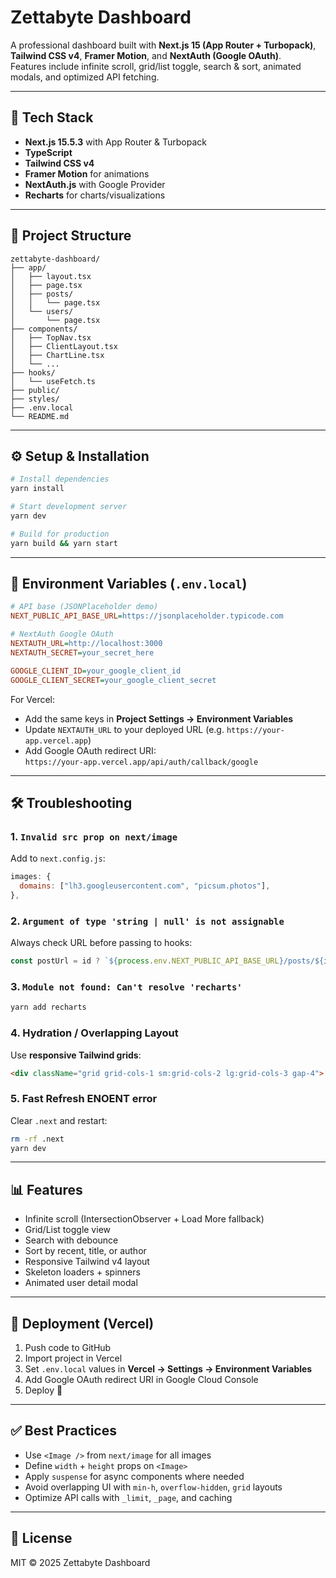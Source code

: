 # Zettabyte Dashboard

A professional dashboard built with **Next.js 15 (App Router + Turbopack)**, **Tailwind CSS v4**, **Framer Motion**, and **NextAuth (Google OAuth)**.  
Features include infinite scroll, grid/list toggle, search & sort, animated modals, and optimized API fetching.

---

## 🚀 Tech Stack
- **Next.js 15.5.3** with App Router & Turbopack
- **TypeScript**
- **Tailwind CSS v4**
- **Framer Motion** for animations
- **NextAuth.js** with Google Provider
- **Recharts** for charts/visualizations

---

## 📂 Project Structure
```
zettabyte-dashboard/
├── app/
│   ├── layout.tsx
│   ├── page.tsx
│   ├── posts/
│   │   └── page.tsx
│   └── users/
│       └── page.tsx
├── components/
│   ├── TopNav.tsx
│   ├── ClientLayout.tsx
│   ├── ChartLine.tsx
│   └── ...
├── hooks/
│   └── useFetch.ts
├── public/
├── styles/
├── .env.local
└── README.md
```

---

## ⚙️ Setup & Installation

```bash
# Install dependencies
yarn install

# Start development server
yarn dev

# Build for production
yarn build && yarn start
```

---

## 🔑 Environment Variables (`.env.local`)

```ini
# API base (JSONPlaceholder demo)
NEXT_PUBLIC_API_BASE_URL=https://jsonplaceholder.typicode.com

# NextAuth Google OAuth
NEXTAUTH_URL=http://localhost:3000
NEXTAUTH_SECRET=your_secret_here

GOOGLE_CLIENT_ID=your_google_client_id
GOOGLE_CLIENT_SECRET=your_google_client_secret
```

For Vercel:
- Add the same keys in **Project Settings → Environment Variables**  
- Update `NEXTAUTH_URL` to your deployed URL (e.g. `https://your-app.vercel.app`)  
- Add Google OAuth redirect URI:  
  `https://your-app.vercel.app/api/auth/callback/google`

---

## 🛠️ Troubleshooting

### 1. `Invalid src prop on next/image`
Add to `next.config.js`:
```js
images: {
  domains: ["lh3.googleusercontent.com", "picsum.photos"],
},
```

### 2. `Argument of type 'string | null' is not assignable`
Always check URL before passing to hooks:
```ts
const postUrl = id ? `${process.env.NEXT_PUBLIC_API_BASE_URL}/posts/${id}` : undefined;
```

### 3. `Module not found: Can't resolve 'recharts'`
```bash
yarn add recharts
```

### 4. Hydration / Overlapping Layout
Use **responsive Tailwind grids**:
```html
<div className="grid grid-cols-1 sm:grid-cols-2 lg:grid-cols-3 gap-4">
```

### 5. Fast Refresh ENOENT error
Clear `.next` and restart:
```bash
rm -rf .next
yarn dev
```

---

## 📊 Features
- Infinite scroll (IntersectionObserver + Load More fallback)
- Grid/List toggle view
- Search with debounce
- Sort by recent, title, or author
- Responsive Tailwind v4 layout
- Skeleton loaders + spinners
- Animated user detail modal

---

## 🚀 Deployment (Vercel)
1. Push code to GitHub
2. Import project in Vercel
3. Set `.env.local` values in **Vercel → Settings → Environment Variables**
4. Add Google OAuth redirect URI in Google Cloud Console
5. Deploy 🚀

---

## ✅ Best Practices
- Use `<Image />` from `next/image` for all images
- Define `width` + `height` props on `<Image>`
- Apply `suspense` for async components where needed
- Avoid overlapping UI with `min-h`, `overflow-hidden`, `grid` layouts
- Optimize API calls with `_limit`, `_page`, and caching

---

## 📜 License
MIT © 2025 Zettabyte Dashboard
